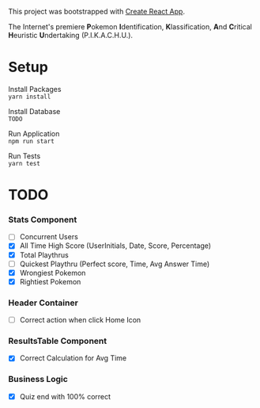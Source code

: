 This project was bootstrapped with [Create React App](https://github.com/facebookincubator/create-react-app).

The Internet's premiere **P**okemon **I**dentification, **K**lassification, **A**nd **C**ritical **H**euristic **U**ndertaking (P.I.K.A.C.H.U.).

# Setup
Install Packages  
`yarn install`  

Install Database  
`TODO`  

Run Application  
`npm run start`  

Run Tests  
`yarn test`  

# TODO
### Stats Component  
- [ ] Concurrent Users  
- [X] All Time High Score (UserInitials, Date, Score, Percentage)  
- [X] Total Playthrus  
- [ ] Quickest Playthru (Perfect score, Time, Avg Answer Time)  
- [x] Wrongiest Pokemon   
- [x] Rightiest Pokemon  

### Header Container  
- [ ] Correct action when click Home Icon

### ResultsTable Component  
- [x] Correct Calculation for Avg Time

### Business Logic  
- [x] Quiz end with 100% correct  
